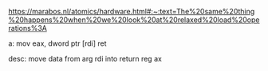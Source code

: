 https://marabos.nl/atomics/hardware.html#:~:text=The%20same%20thing%20happens%20when%20we%20look%20at%20relaxed%20load%20operations%3A

a:
    mov eax, dword ptr [rdi]
    ret

desc:
    move data from arg rdi into return reg ax

